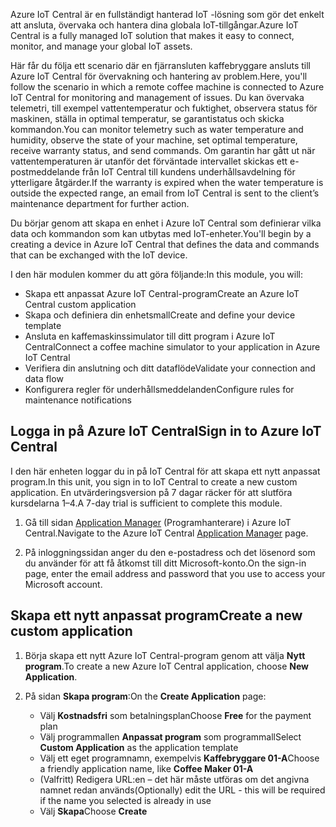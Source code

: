 <span data-ttu-id="fb059-101">Azure IoT Central är en fullständigt hanterad IoT -lösning som gör det enkelt att ansluta, övervaka och hantera dina globala IoT-tillgångar.</span><span class="sxs-lookup"><span data-stu-id="fb059-101">Azure IoT Central is a fully managed IoT solution that makes it easy to connect, monitor, and manage your global IoT assets.</span></span>

<span data-ttu-id="fb059-102">Här får du följa ett scenario där en fjärransluten kaffebryggare ansluts till Azure IoT Central för övervakning och hantering av problem.</span><span class="sxs-lookup"><span data-stu-id="fb059-102">Here, you'll follow the scenario in which a remote coffee machine is connected to Azure IoT Central for monitoring and management of issues.</span></span> <span data-ttu-id="fb059-103">Du kan övervaka telemetri, till exempel vattentemperatur och fuktighet, observera status för maskinen, ställa in optimal temperatur, se garantistatus och skicka kommandon.</span><span class="sxs-lookup"><span data-stu-id="fb059-103">You can monitor telemetry such as water temperature and humidity, observe the state of your machine, set optimal temperature, receive warranty status, and send commands.</span></span> <span data-ttu-id="fb059-104">Om garantin har gått ut när vattentemperaturen är utanför det förväntade intervallet skickas ett e-postmeddelande från IoT Central till kundens underhållsavdelning för ytterligare åtgärder.</span><span class="sxs-lookup"><span data-stu-id="fb059-104">If the warranty is expired when the water temperature is outside the expected range, an email from IoT Central is sent to the client’s maintenance department for further action.</span></span>

<span data-ttu-id="fb059-105">Du börjar genom att skapa en enhet i Azure IoT Central som definierar vilka data och kommandon som kan utbytas med IoT-enheter.</span><span class="sxs-lookup"><span data-stu-id="fb059-105">You'll begin by a creating a device in Azure IoT Central that defines the data and commands that can be exchanged with the IoT device.</span></span>

<span data-ttu-id="fb059-106">I den här modulen kommer du att göra följande:</span><span class="sxs-lookup"><span data-stu-id="fb059-106">In this module, you will:</span></span>
  - <span data-ttu-id="fb059-107">Skapa ett anpassat Azure IoT Central-program</span><span class="sxs-lookup"><span data-stu-id="fb059-107">Create an Azure IoT Central custom application</span></span>
  - <span data-ttu-id="fb059-108">Skapa och definiera din enhetsmall</span><span class="sxs-lookup"><span data-stu-id="fb059-108">Create and define your device template</span></span>
  - <span data-ttu-id="fb059-109">Ansluta en kaffemaskinssimulator till ditt program i Azure IoT Central</span><span class="sxs-lookup"><span data-stu-id="fb059-109">Connect a coffee machine simulator to your application in Azure IoT Central</span></span>
  - <span data-ttu-id="fb059-110">Verifiera din anslutning och ditt dataflöde</span><span class="sxs-lookup"><span data-stu-id="fb059-110">Validate your connection and data flow</span></span>
  - <span data-ttu-id="fb059-111">Konfigurera regler för underhållsmeddelanden</span><span class="sxs-lookup"><span data-stu-id="fb059-111">Configure rules for maintenance notifications</span></span>
 
## <a name="sign-in-to-azure-iot-central"></a><span data-ttu-id="fb059-112">Logga in på Azure IoT Central</span><span class="sxs-lookup"><span data-stu-id="fb059-112">Sign in to Azure IoT Central</span></span>
<span data-ttu-id="fb059-113">I den här enheten loggar du in på IoT Central för att skapa ett nytt anpassat program.</span><span class="sxs-lookup"><span data-stu-id="fb059-113">In this unit, you sign in to IoT Central to create a new custom application.</span></span> <span data-ttu-id="fb059-114">En utvärderingsversion på 7 dagar räcker för att slutföra kursdelarna 1–4.</span><span class="sxs-lookup"><span data-stu-id="fb059-114">A 7-day trial is sufficient to complete this module.</span></span> 

1. <span data-ttu-id="fb059-115">Gå till sidan [Application Manager](https://aka.ms/iotcentral?azure-portal=true) (Programhanterare) i Azure IoT Central.</span><span class="sxs-lookup"><span data-stu-id="fb059-115">Navigate to the Azure IoT Central [Application Manager](https://aka.ms/iotcentral?azure-portal=true) page.</span></span> 

1. <span data-ttu-id="fb059-116">På inloggningssidan anger du den e-postadress och det lösenord som du använder för att få åtkomst till ditt Microsoft-konto.</span><span class="sxs-lookup"><span data-stu-id="fb059-116">On the sign-in page, enter the email address and password that you use to access your Microsoft account.</span></span>

## <a name="create-a-new-custom-application"></a><span data-ttu-id="fb059-117">Skapa ett nytt anpassat program</span><span class="sxs-lookup"><span data-stu-id="fb059-117">Create a new custom application</span></span>

1. <span data-ttu-id="fb059-118">Börja skapa ett nytt Azure IoT Central-program genom att välja **Nytt program**.</span><span class="sxs-lookup"><span data-stu-id="fb059-118">To create a new Azure IoT Central application, choose **New Application**.</span></span> 

1. <span data-ttu-id="fb059-119">På sidan **Skapa program**:</span><span class="sxs-lookup"><span data-stu-id="fb059-119">On the **Create Application** page:</span></span> 
    * <span data-ttu-id="fb059-120">Välj **Kostnadsfri** som betalningsplan</span><span class="sxs-lookup"><span data-stu-id="fb059-120">Choose **Free** for the payment plan</span></span>
    * <span data-ttu-id="fb059-121">Välj programmallen **Anpassat program** som programmall</span><span class="sxs-lookup"><span data-stu-id="fb059-121">Select **Custom Application** as the application template</span></span>
    * <span data-ttu-id="fb059-122">Välj ett eget programnamn, exempelvis **Kaffebryggare 01-A**</span><span class="sxs-lookup"><span data-stu-id="fb059-122">Choose a friendly application name, like **Coffee Maker 01-A**</span></span>
    * <span data-ttu-id="fb059-123">(Valfritt) Redigera URL:en  – det här måste utföras om det angivna namnet redan används</span><span class="sxs-lookup"><span data-stu-id="fb059-123">(Optionally) edit the URL - this will be required if the name you selected is already in use</span></span>
    * <span data-ttu-id="fb059-124">Välj **Skapa**</span><span class="sxs-lookup"><span data-stu-id="fb059-124">Choose **Create**</span></span>
